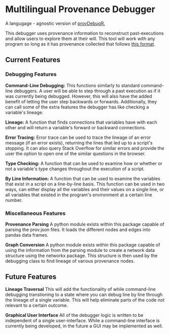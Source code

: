 # Multilingual Provenance Debugger

A langugage - agnostic version of [provDebugR.](https://github.com/ProvTools/provDebugR/wiki)

This debugger uses provenance information to reconstruct past-executions and allow users to explore them at their will. This tool will work with any program so long as it has provenance collected that follows [this format](https://github.com/End-to-end-provenance/ExtendedProvJson).

## Current Features

### Debugging Features

**Command-Line Debugging:**
This functions similarly to standard command-line debuggers. A user will be able to step through a past execution as if it was currently being debugged. However, this will also have the added benefit of letting the user step backwards or forwards. Additionally, they can call some of the extra features the debugger has like checking a variable's lineage. 

**Lineage:**
A function that finds connections that variables have with each other and will return a variable's forward or backward connections.

**Error Tracing:** 
Error trace can be used to trace the lineage of an error message (if an error exists), returning the lines that led up to a script's stopping. It can also query Stack Overflow for similar errors and provide the user the option to open one of the similar questions in the browser.

**Type Checking:**
A function that can be used to examine how or whether or not a variable's type changes throughout the execution of a script.

**By Line Information:**
A function that can be used to examine the variables that exist in a script on a line-by-line basis. This function can be used in two ways, can either display all the variables and their values on a single line, or all variables that existed in the program's environment at a certain line number.

### Miscellaneous Features

**Provenance Parsing**
A python module exists within this package capable of parsing the prov.json files. It loads the different nodes and edges into pandas data frames. 

**Graph Conversion**
A python module exists within this package capable of using the information from the parsing module to create a network data structure using the networkx package. This structure is then used by the debugging class to find lineage of various provenance nodes.

## Future Features

**Lineage Traversal** 
This will add the functionality of while command-line debugging transtioning to a state where you can debug line by line through the lineage of a single variable. This will help eliminate parts of the code not relevant to a certain outcome. 

**Graphical User Interface**
All of the debugger logic is written to be independent of a single user-interface. While a command-line interface is currently being developed, in the future a GUI may be implemented as well. 
